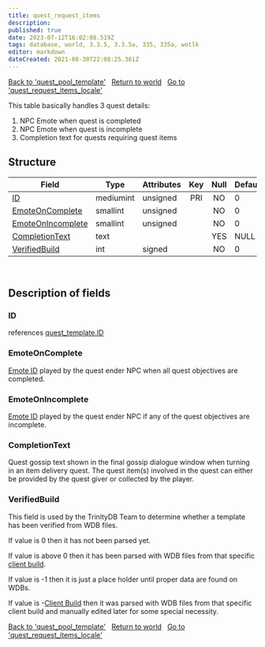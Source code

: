 ```yaml
---
title: quest_request_items
description:
published: true
date: 2023-07-12T16:02:08.519Z
tags: database, world, 3.3.5, 3.3.5a, 335, 335a, wotlk
editor: markdown
dateCreated: 2021-08-30T22:08:25.361Z
---
```


<a href="https://trinitycore.info/en/database/335/world/quest_pool_template" class="mt-5 v-btn v-btn--depressed v-btn--flat v-btn--outlined theme--light v-size--default darkblue--text text--lighten-3"><span class="v-btn__content"><i aria-hidden="true" class="v-icon notranslate v-icon--left mdi mdi-arrow-left theme--light"></i><span>Back to 'quest_pool_template'</span></span></a>&nbsp;&nbsp;&nbsp;<a href="https://trinitycore.info/en/database/335/world/home" class="mt-5 v-btn v-btn--depressed v-btn--flat v-btn--outlined theme--light v-size--default darkblue--text text--lighten-3"><span class="v-btn__content"><i aria-hidden="true" class="v-icon notranslate v-icon--left mdi mdi-home-outline theme--light"></i><span>Return to world</span></span></a>&nbsp;&nbsp;&nbsp;<a href="https://trinitycore.info/en/database/335/world/quest_request_items_locale" class="mt-5 v-btn v-btn--depressed v-btn--flat v-btn--outlined theme--light v-size--default darkblue--text text--lighten-3"><span class="v-btn__content"><span>Go to 'quest_request_items_locale'</span><i aria-hidden="true" class="v-icon notranslate v-icon--right mdi mdi-arrow-right theme--light"></i></span></a>

This table basically handles 3 quest details:
1. NPC Emote when quest is completed
1. NPC Emote when quest is incomplete
1. Completion text for quests requiring quest items

## Structure

| Field | Type | Attributes | Key | Null | Default | Extra | Comment |
| --- | --- | --- | :---: | :---: | --- | --- | --- |
| [ID](#id-alt) | mediumint | unsigned | PRI | NO | 0 |  |  |
| [EmoteOnComplete](#emoteoncomplete) | smallint | unsigned |  | NO | 0 |  |  |
| [EmoteOnIncomplete](#emoteonincomplete) | smallint | unsigned |  | NO | 0 |  |  |
| [CompletionText](#completiontext) | text |  |  | YES | NULL |  |  |
| [VerifiedBuild](#verifiedbuild) | int | signed |  | NO | 0 |  |  |
&nbsp;
## Description of fields

### ID <!-- {#id-alt} -->
references [quest_template.ID](../world/quest_template#id)
&nbsp;

### EmoteOnComplete
[Emote ID](/files/DBC/335/emotes#id) played by the quest ender NPC when all quest objectives are completed.
&nbsp;

### EmoteOnIncomplete
[Emote ID](/files/DBC/335/emotes#id) played by the quest ender NPC if any of the quest objectives are incomplete.
&nbsp;

### CompletionText
Quest gossip text shown in the final gossip dialogue window when turning in an item delivery quest.
The quest item(s) involved in the quest can either be provided by the quest giver or collected by the player.
&nbsp;

### VerifiedBuild
This field is used by the TrinityDB Team to determine whether a template has been verified from WDB files.

If value is 0 then it has not been parsed yet.

If value is above 0 then it has been parsed with WDB files from that specific [client build](/en/database/335/auth/realmlist#gamebuild).

If value is -1 then it is just a place holder until proper data are found on WDBs.

If value is -[Client Build](/en/database/335/auth/realmlist#gamebuild) then it was parsed with WDB files from that specific client build and manually edited later for some special necessity.
&nbsp;

<a href="https://trinitycore.info/en/database/335/world/quest_pool_template" class="mt-5 v-btn v-btn--depressed v-btn--flat v-btn--outlined theme--light v-size--default darkblue--text text--lighten-3"><span class="v-btn__content"><i aria-hidden="true" class="v-icon notranslate v-icon--left mdi mdi-arrow-left theme--light"></i><span>Back to 'quest_pool_template'</span></span></a>&nbsp;&nbsp;&nbsp;<a href="https://trinitycore.info/en/database/335/world/home" class="mt-5 v-btn v-btn--depressed v-btn--flat v-btn--outlined theme--light v-size--default darkblue--text text--lighten-3"><span class="v-btn__content"><i aria-hidden="true" class="v-icon notranslate v-icon--left mdi mdi-home-outline theme--light"></i><span>Return to world</span></span></a>&nbsp;&nbsp;&nbsp;<a href="https://trinitycore.info/en/database/335/world/quest_request_items_locale" class="mt-5 v-btn v-btn--depressed v-btn--flat v-btn--outlined theme--light v-size--default darkblue--text text--lighten-3"><span class="v-btn__content"><span>Go to 'quest_request_items_locale'</span><i aria-hidden="true" class="v-icon notranslate v-icon--right mdi mdi-arrow-right theme--light"></i></span></a>
